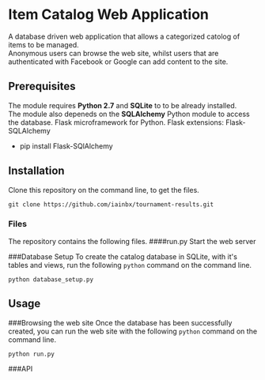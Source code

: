 # Item Catalog Web Application
A database driven web application that allows a categorized catolog of items to be managed.<br/>
Anonymous users can browse the web site, whilst users that are authenticated with Facebook or Google 
can add content to the site.


## Prerequisites

The module requires **Python 2.7** and **SQLite** to to be already installed.<br/>
The module also depeneds on the **SQLAlchemy** Python module to access the database.
Flask microframework for Python.
Flask extensions:
Flask-SQLAlchemy
 -  pip install Flask-SQlAlchemy


## Installation
Clone this repository on the command line, to get the files.
```Shell
git clone https://github.com/iainbx/tournament-results.git
```

### Files
The repository contains the following files.
####run.py
Start the web server

###Database Setup
To create the catalog database in SQLite, with it's tables and views,
run the following `python` command on the command line.
```Shell
python database_setup.py
```
## Usage

###Browsing the web site
Once the database has been successfully created,
you can run the web site with the following `python` command on the 
command line.
```Shell
python run.py
```

###API

